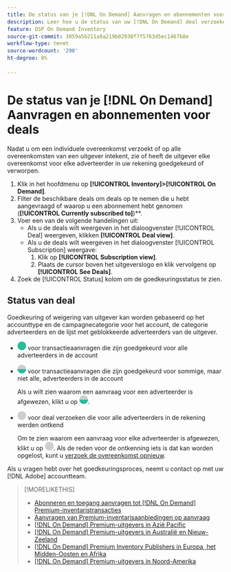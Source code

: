 ```yaml
---
title: De status van je [!DNL On Demand] Aanvragen en abonnementen voor deals
description: Leer hoe u de status van uw [!DNL On Demand] deal verzoeken en abonnementen.
feature: DSP On Demand Inventory
source-git-commit: 3059a5b211a8a219b02930f7f5763d5ec1467b8e
workflow-type: tm+mt
source-wordcount: '290'
ht-degree: 0%

---
```


# De status van je [!DNL On Demand] Aanvragen en abonnementen voor deals

Nadat u om een individuele overeenkomst verzoekt of op alle overeenkomsten van een uitgever intekent, zie of heeft de uitgever elke overeenkomst voor elke adverteerder in uw rekening goedgekeurd of verworpen.

1. Klik in het hoofdmenu op **[!UICONTROL Inventory]>[!UICONTROL On Demand]**.
1. Filter de beschikbare deals om deals op te nemen die u hebt aangevraagd of waarop u een abonnement hebt genomen (**[!UICONTROL Currently subscribed to]**)**.
1. Voer een van de volgende handelingen uit:
   * Als u de deals wilt weergeven in het dialoogvenster [!UICONTROL Deal] weergeven, klikken **[!UICONTROL Deal view]**.
   * Als u de deals wilt weergeven in het dialoogvenster [!UICONTROL Subscription] weergave:
      1. Klik op **[!UICONTROL Subscription view]**.
      1. Plaats de cursor boven het uitgeverslogo en klik vervolgens op **[!UICONTROL See Deals]**.
1. Zoek de [!UICONTROL Status] kolom om de goedkeuringsstatus te zien.

## Status van deal

Goedkeuring of weigering van uitgever kan worden gebaseerd op het accounttype en de campagnecategorie voor het account, de categorie adverteerders en de lijst met geblokkeerde adverteerders van de uitgever.

* ![volledig goedgekeurd](/help/dsp/assets/approved.png) voor transactieaanvragen die zijn goedgekeurd voor alle adverteerders in de account

* ![gedeeltelijk goedgekeurd](/help/dsp/assets/partly-approved.png) voor transactieaanvragen die zijn goedgekeurd voor sommige, maar niet alle, adverteerders in de account

   Als u wilt zien waarom een aanvraag voor een adverteerder is afgewezen, klikt u op ![gedeeltelijk goedgekeurd](/help/dsp/assets/partly-approved.png).

* ![ontkend](/help/dsp/assets/denied.png) voor deal verzoeken die voor alle adverteerders in de rekening werden ontkend

   Om te zien waarom een aanvraag voor elke adverteerder is afgewezen, klikt u op ![ontkend](/help/dsp/assets/denied.png). Als de reden voor de ontkenning iets is dat kan worden opgelost, kunt u [verzoek de overeenkomst opnieuw](/help/dsp/inventory/on-demand-inventory-rerequest.md).

Als u vragen hebt over het goedkeuringsproces, neemt u contact op met uw [!DNL Adobe] accountteam.

>[!MORELIKETHIS]
>
>* [Abonneren en toegang aanvragen tot [!DNL On Demand] Premium-inventaristransacties](on-demand-inventory-subscribe.md)
>* [Aanvragen van Premium-inventarisaanbiedingen op aanvraag](on-demand-inventory-rerequest.md)
>* [[!DNL On Demand] Premium-uitgevers in Azië Pacific](on-demand-inventory-publishers-apac.md)
>* [[!DNL On Demand] Premium-uitgevers in Australië en Nieuw-Zeeland](on-demand-inventory-publishers-anz.md)
>* [[!DNL On Demand] Premium Inventory Publishers in Europa, het Midden-Oosten en Afrika](on-demand-inventory-publishers-emea.md)
>* [[!DNL On Demand] Premium-uitgevers in Noord-Amerika](on-demand-inventory-publishers-na.md)

